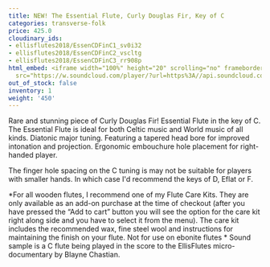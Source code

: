 ```yaml
---
title: NEW! The Essential Flute, Curly Douglas Fir, Key of C
categories: transverse-folk
price: 425.0
cloudinary_ids:
- ellisflutes2018/EssenCDFinC1_sv0i32
- ellisflutes2018/EssenCDFinC2_vscltg
- ellisflutes2018/EssenCDFinC3_rr908p
html_embed: <iframe width="100%" height="20" scrolling="no" frameborder="no" allow="autoplay"
  src="https://w.soundcloud.com/player/?url=https%3A//api.soundcloud.com/tracks/597340230&color=%23ff5500&inverse=false&auto_play=false&show_user=true"></iframe>
out_of_stock: false
inventory: 1
weight: '450'
---
```


Rare and stunning piece of Curly Douglas Fir! Essential Flute in the key of C.     The Essential Flute is ideal for both Celtic music and World music of all kinds. Diatonic major tuning. Featuring a tapered head bore for improved intonation and projection. Ergonomic embouchure hole placement for right-handed player.  

The finger hole spacing on the C tuning is may not be suitable for players with smaller hands.  In which case I'd recommend the keys of D, Eflat or F.  

*For all wooden flutes, I recommend one of my Flute Care Kits.  They are only available as an add-on purchase at the time of checkout (after you have pressed the “Add to cart” button you will see the option for the care kit right along side and you have to select it from the menu). The care kit includes the recommended wax, fine steel wool and instructions for maintaining the finish on your flute.  Not for use on ebonite flutes
*
Sound sample is a C flute being played in the score to the EllisFlutes micro-documentary by Blayne Chastian.